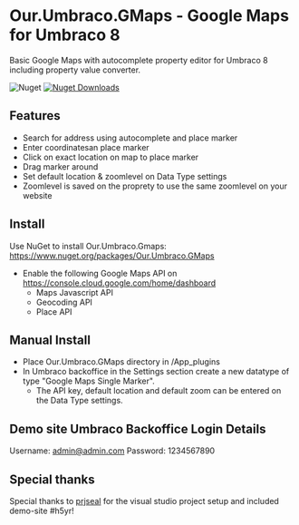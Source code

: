 # Our.Umbraco.GMaps - Google Maps for Umbraco 8
Basic Google Maps with autocomplete property editor for Umbraco 8 including property value converter.

![Nuget](https://img.shields.io/nuget/v/Our.Umbraco.GMaps)
[![Nuget Downloads](https://img.shields.io/nuget/dt/Our.Umbraco.GMaps.svg)](https://www.nuget.org/packages/Our.Umbraco.GMaps)

## Features
- Search for address using autocomplete and place marker
- Enter coordinatesan place marker
- Click on exact location on map to place marker
- Drag marker around
- Set default location & zoomlevel on Data Type settings
- Zoomlevel is saved on the proprety to use the same zoomlevel on your website

## Install
Use NuGet to install Our.Umbraco.Gmaps:  
https://www.nuget.org/packages/Our.Umbraco.GMaps

- Enable the following Google Maps API on https://console.cloud.google.com/home/dashboard
  - Maps Javascript API
  - Geocoding API
  - Place API


## Manual Install
- Place Our.Umbraco.GMaps directory in /App_plugins
- In Umbraco backoffice in the Settings section create a new datatype of type "Google Maps Single Marker".
  - The API key, default location and default zoom can be entered on the Data Type settings.

## Demo site Umbraco Backoffice Login Details
Username: admin@admin.com
Password: 1234567890 
  
## Special thanks
Special thanks to [prjseal](https://github.com/prjseal) for the visual studio project setup and included demo-site #h5yr!
